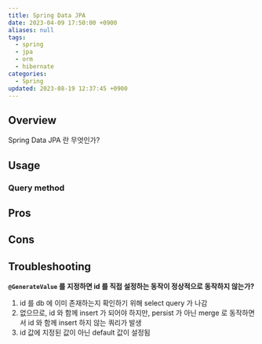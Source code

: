 ```yaml
---
title: Spring Data JPA
date: 2023-04-09 17:50:00 +0900
aliases: null
tags:
  - spring
  - jpa
  - orm
  - hibernate
categories:
  - Spring
updated: 2023-08-19 12:37:45 +0900
---
```


## Overview

Spring Data JPA 란 무엇인가?

## Usage

### Query method

## Pros

## Cons

## Troubleshooting

**`@GenerateValue` 를 지정하면 id 를 직접 설정하는 동작이 정상적으로 동작하지 않는가?**

1. id 를 db 에 이미 존재하는지 확인하기 위해 select query 가 나감
2. 없으므로, id 와 함께 insert 가 되어야 하지만, persist 가 아닌 merge 로 동작하면서 id 와 함께 insert 하지 않는 쿼리가 발생
3. id 값에 지정된 값이 아닌 default 값이 설정됨
